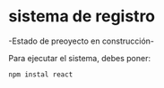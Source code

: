 <h1> sistema de registro</h1>

-Estado de preoyecto en construcción-

Para ejecutar el sistema, debes poner:

```npm instal react```
